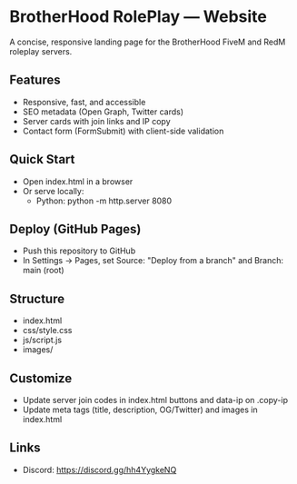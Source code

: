 ﻿# BrotherHood RolePlay — Website

A concise, responsive landing page for the BrotherHood FiveM and RedM roleplay servers.

## Features
- Responsive, fast, and accessible
- SEO metadata (Open Graph, Twitter cards)
- Server cards with join links and IP copy
- Contact form (FormSubmit) with client-side validation

## Quick Start
- Open index.html in a browser
- Or serve locally:
  - Python: python -m http.server 8080

## Deploy (GitHub Pages)
- Push this repository to GitHub
- In Settings → Pages, set Source: "Deploy from a branch" and Branch: main (root)

## Structure
- index.html
- css/style.css
- js/script.js
- images/

## Customize
- Update server join codes in index.html buttons and data-ip on .copy-ip
- Update meta tags (title, description, OG/Twitter) and images in index.html

## Links
- Discord: https://discord.gg/hh4YygkeNQ
